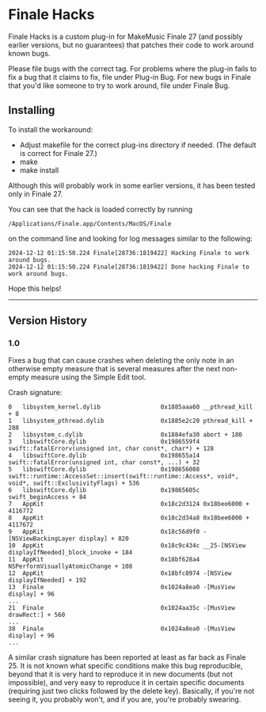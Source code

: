 # Finale Hacks

Finale Hacks is a custom plug-in for MakeMusic Finale 27 (and possibly earlier versions, but no guarantees) that
patches their code to work around known bugs.

Please file bugs with the correct tag.  For problems where the plug-in fails to fix a bug that it claims to fix,
file under Plug-in Bug.  For new bugs in Finale that you'd like someone to try to work around, file under
Finale Bug.

## Installing

To install the workaround:

- Adjust makefile for the correct plug-ins directory if needed.  (The default is correct for Finale 27.)
- make
- make install

Although this will probably work in some earlier versions, it has been tested only in Finale 27.

You can see that the hack is loaded correctly by running

    /Applications/Finale.app/Contents/MacOS/Finale 

on the command line and looking for log messages similar to the following:

    2024-12-12 01:15:50.224 Finale[28736:1819422] Hacking Finale to work around bugs.
    2024-12-12 01:15:50.224 Finale[28736:1819422] Done hacking Finale to work around bugs.

Hope this helps!


---

## Version History

### 1.0

Fixes a bug that can cause crashes when deleting the only note in an otherwise empty measure that is
several measures after the next non-empty measure using the Simple Edit tool.

Crash signature:

```
0   libsystem_kernel.dylib        	       0x1885aaa60 __pthread_kill + 8
1   libsystem_pthread.dylib       	       0x1885e2c20 pthread_kill + 288
2   libsystem_c.dylib             	       0x1884efa30 abort + 180
3   libswiftCore.dylib            	       0x1986559f4 swift::fatalErrorv(unsigned int, char const*, char*) + 128
4   libswiftCore.dylib            	       0x198655a14 swift::fatalError(unsigned int, char const*, ...) + 32
5   libswiftCore.dylib            	       0x198656008 swift::runtime::AccessSet::insert(swift::runtime::Access*, void*, void*, swift::ExclusivityFlags) + 536
6   libswiftCore.dylib            	       0x19865605c swift_beginAccess + 84
7   AppKit                        	       0x18c2d3124 0x18bee6000 + 4116772
8   AppKit                        	       0x18c2d34a8 0x18bee6000 + 4117672
9   AppKit                        	       0x18c56d9f0 -[NSViewBackingLayer display] + 820
10  AppKit                        	       0x18c9c434c __25-[NSView displayIfNeeded]_block_invoke + 184
11  AppKit                        	       0x18bf628a4 NSPerformVisuallyAtomicChange + 108
12  AppKit                        	       0x18bfc8974 -[NSView displayIfNeeded] + 192
13  Finale                        	       0x1024a8ea0 -[MusView display] + 96
...
21  Finale                        	       0x1024aa35c -[MusView drawRect:] + 560
...
38  Finale                        	       0x1024a8ea0 -[MusView display] + 96
...
```

A similar crash signature has been reported at least as far back as Finale 25.  It is not known what specific
conditions make this bug reproducible, beyond that it is very hard to reproduce it in new documents (but not
impossible), and very easy to reproduce it in certain specific documents (requiring just two clicks followed by
the delete key).  Basically, if you're not seeing it, you probably won't, and if you are, you're probably
swearing.

